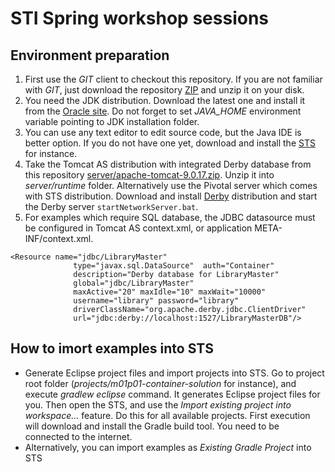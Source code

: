 # STI Spring workshop sessions
## Environment preparation
1. First use the *GIT* client to checkout this repository. If you are not familiar with *GIT*, just download the repository [ZIP](https://github.com/macalak/stispringio/archive/master.zip) and unzip it on your disk.
2. You need the JDK distribution. Download the latest one and install it from the [Oracle site](http://www.oracle.com/technetwork/java/javase/downloads/jdk8-downloads-2133151.html). Do not forget to set *JAVA_HOME* environment variable pointing to JDK installation folder.
3. You can use any text editor to edit source code, but the Java IDE is better option. If you do not have one yet, download and install the [STS](https://spring.io/tools/sts/all) for instance.
4. Take the Tomcat AS distribution with integrated Derby database from this repository [server/apache-tomcat-9.0.17.zip](https://raw.githubusercontent.com/macalak/stispringio/master/server/apache-tomcat-9.0.17.zip). Unzip it into *server/runtime* folder.
Alternatively use the Pivotal server which comes with STS distribution. Download and install [Derby](http://tux.rainside.sk/apache//db/derby/db-derby-10.14.2.0/db-derby-10.14.2.0-bin.zip) distribution
and start the Derby server `startNetworkServer.bat`. 
5. For examples which require SQL database, the JDBC datasource must be configured in Tomcat AS context.xml, or application META-INF/context.xml.
```
<Resource name="jdbc/LibraryMaster"
              type="javax.sql.DataSource"  auth="Container"
              description="Derby database for LibraryMaster"
			  global="jdbc/LibraryMaster"
              maxActive="20" maxIdle="10" maxWait="10000"
              username="library" password="library" 
              driverClassName="org.apache.derby.jdbc.ClientDriver"
              url="jdbc:derby://localhost:1527/LibraryMasterDB"/>
```



## How to imort examples into STS
- Generate Eclipse project files and import projects into STS. Go to project root folder (*projects/m01p01-container-solution* for instance), and execute *gradlew eclipse* command. It generates Eclipse project files for you. Then open the STS, and use the *Import existing project into workspace...* feature. Do this for all available projects. First execution will download and install the Gradle build tool. You need to be connected to the internet.
- Alternatively, you can import examples as *Existing Gradle Project* into STS

  
